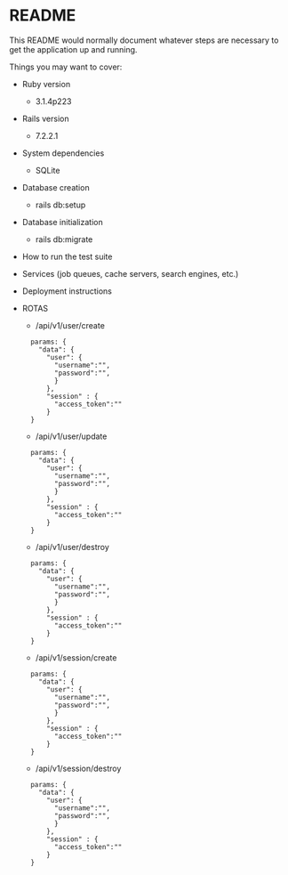 # README

This README would normally document whatever steps are necessary to get the
application up and running.

Things you may want to cover:

* Ruby version 
    - 3.1.4p223

* Rails version
    - 7.2.2.1 

* System dependencies
    - SQLite

* Database creation
    - rails db:setup

* Database initialization
    - rails db:migrate

* How to run the test suite

* Services (job queues, cache servers, search engines, etc.)

* Deployment instructions

* ROTAS
  - /api/v1/user/create
  ```
    params: { 
      "data": { 
        "user": {
          "username":"",
          "password":"",
          }
        },
        "session" : {
          "access_token":""
        }
    }
  ```
  - /api/v1/user/update
  ```
    params: { 
      "data": { 
        "user": {
          "username":"",
          "password":"",
          }
        },
        "session" : {
          "access_token":""
        }
    }
  ```
  - /api/v1/user/destroy
  ```
    params: { 
      "data": { 
        "user": {
          "username":"",
          "password":"",
          }
        },
        "session" : {
          "access_token":""
        }
    }
  ```
  - /api/v1/session/create
  ```
    params: { 
      "data": { 
        "user": {
          "username":"",
          "password":"",
          }
        },
        "session" : {
          "access_token":""
        }
    }
  ```
  - /api/v1/session/destroy
  ```
    params: { 
      "data": { 
        "user": {
          "username":"",
          "password":"",
          }
        },
        "session" : {
          "access_token":""
        }
    }
  ```
